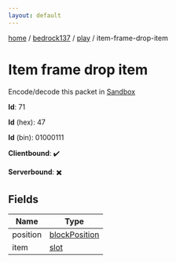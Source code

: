 ```yaml
---
layout: default
---
```


[home](/)  /  [bedrock137](/protocol/bedrock137)  /  [play](/protocol/bedrock137/play)  /  item-frame-drop-item

# Item frame drop item

Encode/decode this packet in [Sandbox](../../../sandbox/bedrock137#Play.ItemFrameDropItem)

**Id**: 71

**Id** (hex): 47

**Id** (bin): 01000111

**Clientbound**: ✔️

**Serverbound**: ✖️

## Fields

Name | Type
---|---
position | [blockPosition](/protocol/bedrock137/types/block-position)
item | [slot](/protocol/bedrock137/types/slot)
